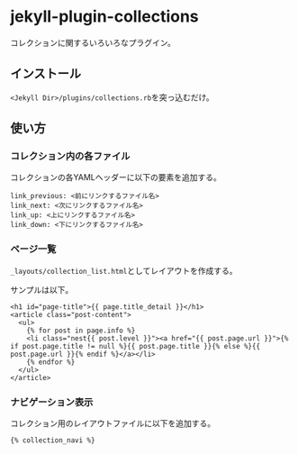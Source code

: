 # jekyll-plugin-collections

コレクションに関するいろいろなプラグイン。

## インストール

`<Jekyll Dir>/plugins/collections.rb`を突っ込むだけ。

## 使い方

### コレクション内の各ファイル

コレクションの各YAMLヘッダーに以下の要素を追加する。

```
link_previous: <前にリンクするファイル名>
link_next: <次にリンクするファイル名>
link_up: <上にリンクするファイル名>
link_down: <下にリンクするファイル名>
```

### ページ一覧

`_layouts/collection_list.html`としてレイアウトを作成する。

サンプルは以下。

```
<h1 id="page-title">{{ page.title_detail }}</h1>
<article class="post-content">
  <ul>
    {% for post in page.info %}
    <li class="nest{{ post.level }}"><a href="{{ post.page.url }}">{% if post.page.title != null %}{{ post.page.title }}{% else %}{{ post.page.url }}{% endif %}</a></li>
    {% endfor %}
  </ul>
</article>
```

### ナビゲーション表示

コレクション用のレイアウトファイルに以下を追加する。

```
{% collection_navi %}
```
